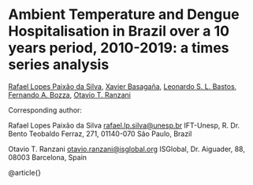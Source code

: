 # Ambient Temperature and Dengue Hospitalisation in Brazil over a 10 years period, 2010-2019: a times series analysis

[Rafael Lopes Paixão da Silva](), [Xavier Basagaña](), [Leonardo S. L. Bastos](), [Fernando A. Bozza](), [Otavio T. Ranzani]()

Corresponding author: 

Rafael Lopes Paixão da Silva [rafael.lp.silva@unesp.br](rafael.lp.silva@unesp.br)
IFT-Unesp, R. Dr. Bento Teobaldo Ferraz, 271, 01140-070 São Paulo, Brazil

Otavio T. Ranzani [otavio.ranzani@isglobal.org](otavio.ranzani@isglobal.org)
ISGlobal, Dr. Aiguader, 88, 08003 Barcelona, Spain


@article{}
